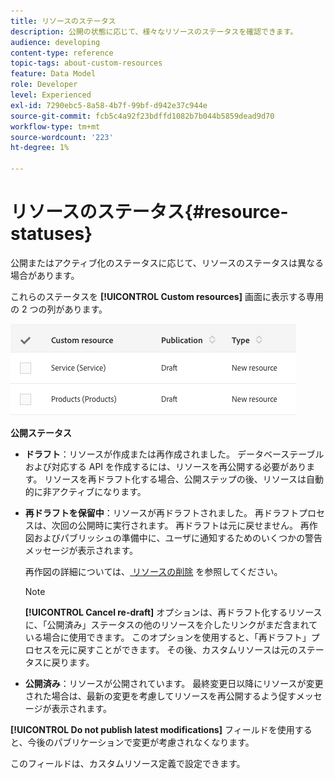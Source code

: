 ```yaml
---
title: リソースのステータス
description: 公開の状態に応じて、様々なリソースのステータスを確認できます。
audience: developing
content-type: reference
topic-tags: about-custom-resources
feature: Data Model
role: Developer
level: Experienced
exl-id: 7290ebc5-8a58-4b7f-99bf-d942e37c944e
source-git-commit: fcb5c4a92f23bdffd1082b7b044b5859dead9d70
workflow-type: tm+mt
source-wordcount: '223'
ht-degree: 1%

---
```


# リソースのステータス{#resource-statuses}

公開またはアクティブ化のステータスに応じて、リソースのステータスは異なる場合があります。

これらのステータスを **[!UICONTROL Custom resources]** 画面に表示する専用の 2 つの列があります。

![](assets/schema_colonne_1.png)

**公開ステータス**

* **ドラフト**：リソースが作成または再作成されました。 データベーステーブルおよび対応する API を作成するには、リソースを再公開する必要があります。 リソースを再ドラフト化する場合、公開ステップの後、リソースは自動的に非アクティブになります。
* **再ドラフトを保留中**：リソースが再ドラフトされました。 再ドラフトプロセスは、次回の公開時に実行されます。 再ドラフトは元に戻せません。 再作図およびパブリッシュの準備中に、ユーザに通知するためのいくつかの警告メッセージが表示されます。

  再作図の詳細については、[&#x200B; リソースの削除 &#x200B;](../../developing/using/deleting-a-resource.md) を参照してください。

  >[!NOTE]
  >
  >**[!UICONTROL Cancel re-draft]** オプションは、再ドラフト化するリソースに、「公開済み」ステータスの他のリソースを介したリンクがまだ含まれている場合に使用できます。 このオプションを使用すると、「再ドラフト」プロセスを元に戻すことができます。 その後、カスタムリソースは元のステータスに戻ります。

* **公開済み**：リソースが公開されています。 最終変更日以降にリソースが変更された場合は、最新の変更を考慮してリソースを再公開するよう促すメッセージが表示されます。

**[!UICONTROL Do not publish latest modifications]** フィールドを使用すると、今後のパブリケーションで変更が考慮されなくなります。

このフィールドは、カスタムリソース定義で設定できます。
